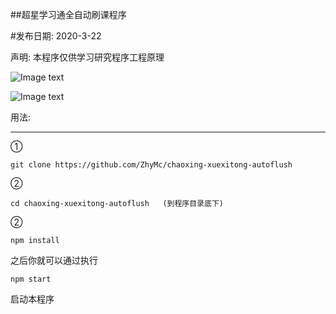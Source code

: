 ##超星学习通全自动刷课程序

#发布日期: 2020-3-22

声明: 本程序仅供学习研究程序工程原理

![Image text](https://raw.githubusercontent.com/ZhyMc/chaoxing-xuexitong-autoflush/master/imgs/chaoxing1.png)

![Image text](https://raw.githubusercontent.com/ZhyMc/chaoxing-xuexitong-autoflush/master/imgs/chaoxing2.png)


用法:

---

① 
```
git clone https://github.com/ZhyMc/chaoxing-xuexitong-autoflush
```
② 
```
cd chaoxing-xuexitong-autoflush   (到程序目录底下)
```
② 
```
npm install
```

之后你就可以通过执行 

```
npm start 
```

启动本程序
